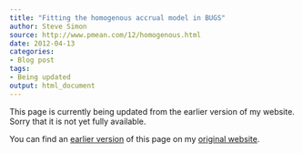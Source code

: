 ```yaml
---
title: "Fitting the homogenous accrual model in BUGS"
author: Steve Simon
source: http://www.pmean.com/12/homogenous.html
date: 2012-04-13
categories:
- Blog post
tags:
- Being updated
output: html_document
---
```


This page is currently being updated from the earlier version of my website. Sorry that it is not yet fully available.

<!---More--->

You can find an [earlier version][sim1] of this page on my [original website][sim2].

[sim1]: http://www.pmean.com/12/homogenous.html
[sim2]: http://www.pmean.com/original_site.html
